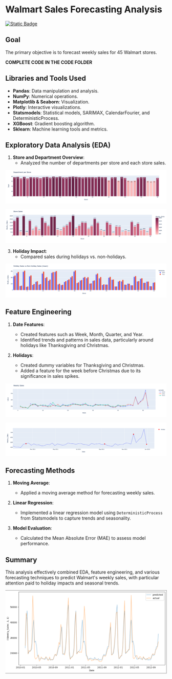 # Walmart Sales Forecasting Analysis

[![Static Badge](https://img.shields.io/badge/View_on-Kaggle-blue)](https://www.kaggle.com/competitions/walmart-recruiting-store-sales-forecasting/overview)

## Goal
The primary objective is to forecast weekly sales for 45 Walmart stores.

**COMPLETE CODE IN THE CODE FOLDER**

## Libraries and Tools Used
- **Pandas**: Data manipulation and analysis.
- **NumPy**: Numerical operations.
- **Matplotlib & Seaborn**: Visualization.
- **Plotly**: Interactive visualizations.
- **Statsmodels**: Statistical models, SARIMAX, CalendarFourier, and DeterministicProcess.
- **XGBoost**: Gradient boosting algorithm.
- **Sklearn**: Machine learning tools and metrics.

## Exploratory Data Analysis (EDA)
1. **Store and Department Overview**:
   - Analyzed the number of departments per store and each store sales.

![department per store](img/dps.png)

![store sales](img/ss.png)

3. **Holiday Impact**:
   - Compared sales during holidays vs. non-holidays.

![hhs](img/hsnhs.png)

## Feature Engineering
1. **Date Features**:
   - Created features such as Week, Month, Quarter, and Year.
   - Identified trends and patterns in sales data, particularly around holidays like Thanksgiving and Christmas.

2. **Holidays**:
   - Created dummy variables for Thanksgiving and Christmas.
   - Added a feature for the week before Christmas due to its significance in sales spikes.

![weekly sales](img/ws.png)

![holidays](img/holidays.png)

## Forecasting Methods
1. **Moving Average**:
   - Applied a moving average method for forecasting weekly sales.

2. **Linear Regression**:
   - Implemented a linear regression model using `DeterministicProcess` from Statsmodels to capture trends and seasonality.

3. **Model Evaluation**:
   - Calculated the Mean Absolute Error (MAE) to assess model performance.

## Summary
This analysis effectively combined EDA, feature engineering, and various forecasting techniques to predict Walmart's weekly sales, with particular attention paid to holiday impacts and seasonal trends.

![prediction](img/predict.png)


